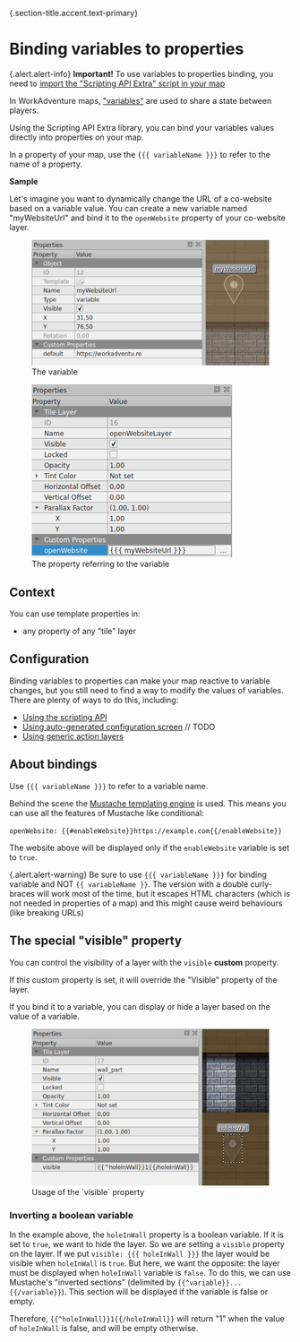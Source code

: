 {.section-title.accent.text-primary}
# Binding variables to properties

{.alert.alert-info}
**Important!** To use variables to properties binding, you need to [import the "Scripting API Extra" script in your map](about.md#importing-the-extended-features)

In WorkAdventure maps, ["variables"](https://workadventu.re/map-building/api-state.md) are used to share a state between 
players.

Using the Scripting API Extra library, you can bind your variables values directly into properties on your map.

In a property of your map, use the `{{{ variableName }}}` to refer to the name of a property.

**Sample**

Let's imagine you want to dynamically change the URL of a co-website based on a variable value.
You can create a new variable named "myWebsiteUrl" and bind it to the `openWebsite` property of your co-website layer.

<figure class="figure">
    <img class="figure-img img-fluid rounded" src="images/variable.png" alt="" />
    <figcaption class="figure-caption">The variable</figcaption>
</figure>

<figure class="figure">
    <img class="figure-img img-fluid rounded" src="images/templated_property.png" alt="" />
    <figcaption class="figure-caption">The property referring to the variable</figcaption>
</figure>

## Context

You can use template properties in:

- any property of any "tile" layer

## Configuration

Binding variables to properties can make your map reactive to variable changes, but you still need to find a way
to modify the values of variables. There are plenty of ways to do this, including:

- [Using the scripting API](https://workadventu.re/map-building/api-state.md)
- [Using auto-generated configuration screen]() // TODO
- [Using generic action layers](generic-action-layers.md)

## About bindings

Use `{{{ variableName }}}` to refer to a variable name.

Behind the scene the [Mustache templating engine](https://en.wikipedia.org/wiki/Mustache_(template_system)) is used.
This means you can use all the features of Mustache like conditional:

`openWebsite: {{#enableWebsite}}https://example.com{{/enableWebsite}}`

The website above will be displayed only if the `enableWebsite` variable is set to `true`.

{.alert.alert-warning}
Be sure to use `{{{ variableName }}}` for binding variable and NOT `{{ variableName }}`. The version with a double 
curly-braces will work most of the time, but it escapes HTML characters (which is not needed in properties of a map)
and this might cause weird behaviours (like breaking URLs)


## The special "visible" property

You can control the visibility of a layer with the `visible` **custom** property.

If this custom property is set, it will override the "Visible" property of the layer.

If you bind it to a variable, you can display or hide a layer based on the value of a variable.

<figure class="figure">
    <img class="figure-img img-fluid rounded" src="images/visible_property.png" alt="" />
    <figcaption class="figure-caption">Usage of the `visible` property</figcaption>
</figure>

### Inverting a boolean variable

In the example above, the `holeInWall` property is a boolean variable. If it is set to `true`, we want to hide the
layer. So we are setting a `visible` property on the layer. If we put `visible: {{{ holeInWall }}}` the layer
would be visible when `holeInWall` is `true`. But here, we want the opposite: the layer must be displayed when 
`holeInWall` variable is `false`. To do this, we can use Mustache's "inverted sections" (delimited by `{{^variable}}...{{/variable}}`).
This section will be displayed if the variable is false or empty.

Therefore, `{{^holeInWall}}1{{/holeInWall}}` will return "1" when the value of `holeInWall` is false, and will be empty otherwise.
